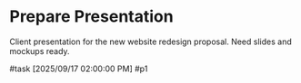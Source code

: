 # Prepare Presentation

Client presentation for the new website redesign proposal. Need slides and mockups ready.

#task [2025/09/17 02:00:00 PM] #p1

